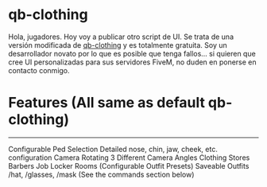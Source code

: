 # qb-clothing
Hola, jugadores. Hoy voy a publicar otro script de UI. Se trata de una versión modificada de <a href="https://github.com/qbcore-framework/qb-clothing">qb-clothing</a> y es totalmente gratuita. Soy un desarrollador novato por lo que es posible que tenga fallos... si quieren que cree UI personalizadas para sus servidores FiveM, no duden en ponerse en contacto conmigo.

<h1>Features (All same as default qb-clothing)</h1><hr>
Configurable Ped Selection
Detailed nose, chin, jaw, cheek, etc. configuration
Camera Rotating
3 Different Camera Angles
Clothing Stores
Barbers
Job Locker Rooms (Configurable Outfit Presets)
Saveable Outfits
/hat, /glasses, /mask (See the commands section below)
